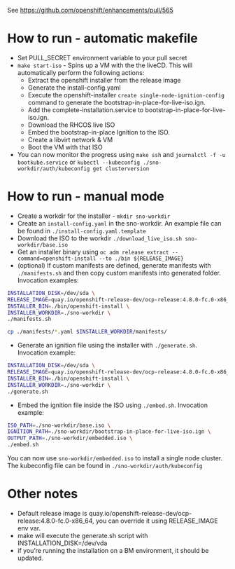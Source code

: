 See https://github.com/openshift/enhancements/pull/565

# How to run - automatic makefile
- Set PULL_SECRET environment variable to your pull secret
- `make start-iso` - Spins up a VM with the the liveCD. This will automatically perform the following actions:
	- Extract the openshift installer from the release image
	- Generate the install-config.yaml
	- Execute the openshift-installer `create single-node-ignition-config` command to generate the bootstrap-in-place-for-live-iso.ign.
	- Add the complete-installation.service to bootstrap-in-place-for-live-iso.ign.
	- Download the RHCOS live ISO
	- Embed the bootstrap-in-place Ignition to the ISO.
	- Create a libvirt network & VM
	- Boot the VM with that ISO
- You can now monitor the progress using `make ssh` and `journalctl -f -u bootkube.service` or `kubectl --kubeconfig ./sno-workdir/auth/kubeconfig get clusterversion`

# How to run - manual mode
- Create a workdir for the installer - `mkdir sno-workdir`
- Create an `install-config.yaml` in the sno-workdir. An example file can be found in `./install-config.yaml.template`
- Download the ISO to the workdir `./download_live_iso.sh sno-workdir/base.iso`
- Get an installer binary using `oc adm release extract --command=openshift-install --to ./bin ${RELEASE_IMAGE}
`
- (optional) If custom manifests are defined, generate manifests with `./manifests.sh` and then copy custom manifests into generated folder. Invocation examples:
```bash
INSTALLATION_DISK=/dev/sda \
RELEASE_IMAGE=quay.io/openshift-release-dev/ocp-release:4.8.0-fc.0-x86_64 \
INSTALLER_BIN=./bin/openshift-install \
INSTALLER_WORKDIR=./sno-workdir \
./manifests.sh
```
```bash
cp ./manifests/*.yaml $INSTALLER_WORKDIR/manifests/
```
- Generate an ignition file using the installer with `./generate.sh`. Invocation example:
```bash
INSTALLATION_DISK=/dev/sda \
RELEASE_IMAGE=quay.io/openshift-release-dev/ocp-release:4.8.0-fc.0-x86_64 \
INSTALLER_BIN=./bin/openshift-install \
INSTALLER_WORKDIR=./sno-workdir \
./generate.sh
```
- Embed the ignition file inside the ISO using `./embed.sh`. Invocation example:
```bash
ISO_PATH=./sno-workdir/base.iso \
IGNITION_PATH=./sno-workdir/bootstrap-in-place-for-live-iso.ign \
OUTPUT_PATH=./sno-workdir/embedded.iso \
./embed.sh
```

You can now use `sno-workdir/embedded.iso` to install a single node cluster. The kubeconfig file can be found in `./sno-workdir/auth/kubeconfig`

# Other notes

* Default release image is quay.io/openshift-release-dev/ocp-release:4.8.0-fc.0-x86_64, you can override it using RELEASE_IMAGE env var.
* make will execute the generate.sh script with INSTALLATION_DISK=/dev/vda
* if you’re running the installation on a BM environment, it should be updated.
